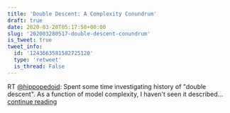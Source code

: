 ```yaml
---
title: 'Double Descent: A Complexity Conundrum'
draft: true
date: 2020-03-28T05:17:58+00:00
slug: '202003280517-double-descent-conundrum'
is_tweet: true
tweet_info:
  id: '1243663581582725120'
  type: 'retweet'
  is_thread: False
---
```




RT [@hippopedoid](https://x.com/hippopedoid): Spent some time investigating history of "double descent". As a function of model complexity, I haven't seen it described… [continue reading](https://x.com/sytelus/status/1243663581582725120)
